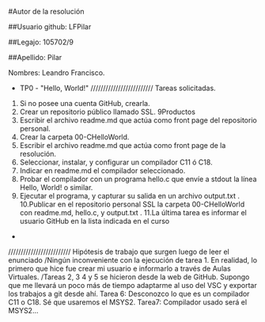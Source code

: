 #Autor de la resolución

  ##Usuario github: LFPilar
  
  ##Legajo: 105702/9
  
  ##Apellido: Pilar
  
  Nombres: Leandro Francisco.

* TP0 - "Hello, World!"
/////////////////////////   Tareas solicitadas.
1. Si no posee una cuenta GitHub, crearla.
2. Crear un repositorio público llamado SSL.
9Productos
3. Escribir el archivo readme.md que actúa como front page del repositorio
personal.
4. Crear la carpeta 00-CHelloWorld.
5. Escribir el archivo readme.md que actúa como front page de la resolución.
6. Seleccionar, instalar, y configurar un compilador C11 ó C18.
7. Indicar en readme.md el compilador seleccionado.
8. Probar el compilador con un programa hello.c que envíe a stdout la línea
Hello, World! o similar.
9. Ejecutar el programa, y capturar su salida en un archivo output.txt .
10.Publicar en el repositorio personal SSL la carpeta 00-CHelloWorld con
readme.md, hello.c, y output.txt .
11.La última tarea es informar el usuario GitHub en la lista indicada en el curso
*
/////////////////////////   Hipótesis de trabajo que surgen luego de leer el enunciado
/Ningún inconveniente con la ejecución de tarea 1. En realidad, lo primero que hice fue crear mi usuario e informarlo a través de Aulas Virtuales.
/Tareas 2, 3 4 y 5 se hicieron desde la web de GitHub. Supongo que me llevará un poco más de tiempo adaptarme al uso del VSC y exportar los trabajos a git desde ahí.
Tarea 6: Desconozco lo que es un compilador C11 o C18. Sé que usaremos el MSYS2.
Tarea7: Compilador usado será el MSYS2...
 
